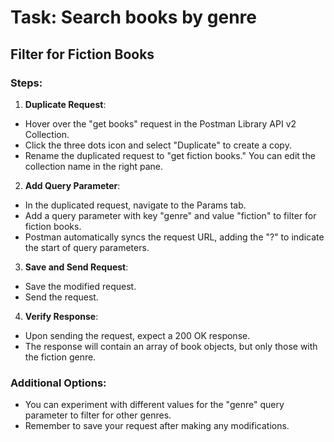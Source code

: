 # Task: Search books by genre

## Filter for Fiction Books

### Steps:
1. **Duplicate Request**:
- Hover over the "get books" request in the Postman Library API v2 Collection.
- Click the three dots icon and select "Duplicate" to create a copy.
- Rename the duplicated request to "get fiction books." You can edit the collection name in the right pane.

2. **Add Query Parameter**:
- In the duplicated request, navigate to the Params tab.
- Add a query parameter with key "genre" and value "fiction" to filter for fiction books.
- Postman automatically syncs the request URL, adding the "?" to indicate the start of query parameters.

3. **Save and Send Request**:
- Save the modified request.
- Send the request.

4. **Verify Response**:
- Upon sending the request, expect a 200 OK response.
- The response will contain an array of book objects, but only those with the fiction genre.

### Additional Options:
- You can experiment with different values for the "genre" query parameter to filter for other genres.
- Remember to save your request after making any modifications.
